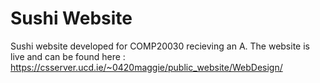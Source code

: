 # Sushi Website

Sushi website developed for COMP20030 recieving an A.
The website is live and can be found here : https://csserver.ucd.ie/~0420maggie/public_website/WebDesign/

